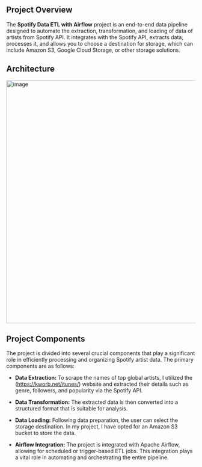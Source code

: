 ## Project Overview

The **Spotify Data ETL with Airflow** project is an end-to-end data pipeline designed to automate the extraction, transformation, and loading of data of artists from Spotify API. It integrates with the Spotify API, extracts data, processes it, and allows you to choose a destination for storage, which can include Amazon S3, Google Cloud Storage, or other storage solutions.

## Architecture

<img width="646" alt="image" src="https://github.com/Surendraprajapat18/airflow_spotify_etl_pipeline/assets/97840357/c7457248-9607-42bb-9f83-687b353f93ed">


## Project Components
The project is divided into several crucial components that play a significant role in efficiently processing and organizing Spotify artist data. The primary components are as follows:

- **Data Extraction:** To scrape the names of top global artists, I utilized the (https://kworb.net/itunes/) website and extracted their details such as genre, followers, and popularity via the Spotify API.

- **Data Transformation:** The extracted data is then converted into a structured format that is suitable for analysis.

- **Data Loading:** Following data preparation, the user can select the storage destination. In my project, I have opted for an Amazon S3 bucket to store the data.

- **Airflow Integration:** The project is integrated with Apache Airflow, allowing for scheduled or trigger-based ETL jobs. This integration plays a vital role in automating and orchestrating the entire pipeline.
